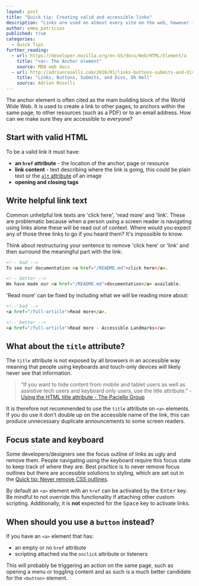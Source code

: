 ```yaml
---
layout: post
title: "Quick tip: Creating valid and accessible links"
description: "Links are used on almost every site on the web, however it is easy to create links that are not accessible to all."
author: emma_patricios
published: true
categories:
  - Quick Tips
further_reading:
  - url: https://developer.mozilla.org/en-US/docs/Web/HTML/Element/a
    title: "<a>: The Anchor element"
    source: MDN web docs
  - url: http://adrianroselli.com/2016/01/links-buttons-submits-and-divs-oh-hell.html
    title: "Links, Buttons, Submits, and Divs, Oh Hell"
    source: Adrian Roselli
---
```


The anchor element is often cited as the main building block of the World Wide Web. It is used to create a link to other pages, to anchors within the same page, to other resources (such as a PDF) or to an email address. How can we make sure they are accessible to everyone?

## Start with valid HTML

To be a valid link it must have:

- **an `href` attribute** - the location of the anchor, page or resource
- **link content** - text describing where the link is going, this could be plain text or the [`alt` attribute](/posts/alt-text) of an image
- **opening and closing tags**

## Write helpful link text

Common unhelpful link texts are 'click here', 'read more' and 'link'. These are problematic because when a person using a screen reader is navigating using links alone these will be read out of context. Where would you expect any of those three links to go if you heard them? It's impossible to know.

Think about restructuring your sentence to remove 'click here' or 'link' and then surround the meaningful part with the link:

```html
<!-- bad -->
To see our documentation <a href="/README.md">click here</a>.

<!-- better -->
We have made our <a href="/README.md">documentation</a> available.
```

'Read more' can be fixed by including what we will be reading more about:

```html
<!-- bad -->
<a href="/full-article">Read more</a>.

<!-- better -->
<a href="/full-article">Read more - Accessible Landmarks</a>
```

## What about the `title` attribute?

The `title` attribute is not exposed by all browsers in an accessible way meaning that people using keyboards and touch-only devices will likely never see that information.

> &ldquo;If you want to hide content from mobile and tablet users as well as assistive tech users and keyboard only users, use the title attribute.&rdquo; - <a href="https://developer.paciellogroup.com/blog/2010/11/using-the-html-title-attribute/
">Using the HTML title attribute - The Paciello Group</a>

It is therefore not recommended to use the `title` attribute on `<a>` elements. If you do use it don't double up on the accessible name of the link, this can produce unnecessary duplicate announcements to some screen readers.

## Focus state and keyboard

Some developers/designers see the focus outline of links as ugly and remove them. People navigating using the keyboard require this focus state to keep track of where they are. Best practice is to never remove focus outlines but there are accessible solutions to styling, which are set out in the [Quick tip: Never remove CSS outlines](/posts/never-remove-css-outlines/).

By default an `<a>` element with an `href` can be activated by the <kbd>Enter</kbd> key. Be mindful to not override this functionality if attaching other custom scripting.  Additionally, it is **not** expected for the <kbd>Space</kbd> key to activate links.

## When should you use a `button` instead?

If you have an `<a>` element that has:

- an empty or no `href` attribute
- scripting attached via the `onclick` attribute or listeners

This will probably be triggering an action on the same page, such as opening a menu or toggling content and as such is a much better candidate for the `<button>` element.

